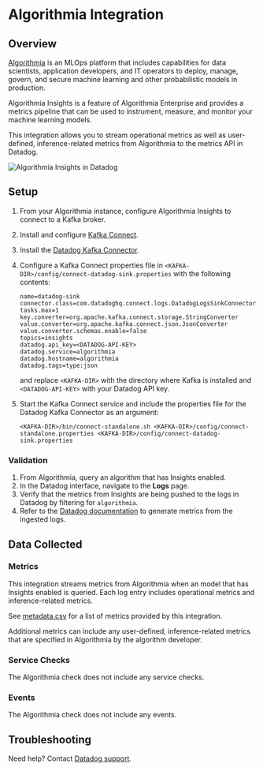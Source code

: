 # Algorithmia Integration

## Overview

[Algorithmia][1] is an MLOps platform that includes capabilities for data
scientists, application developers, and IT operators to deploy, manage, govern,
and secure machine learning and other probabilistic models in production.

Algorithmia Insights is a feature of Algorithmia Enterprise and provides a
metrics pipeline that can be used to instrument, measure, and monitor your
machine learning models.

This integration allows you to stream operational metrics as well as
user-defined, inference-related metrics from Algorithmia to the metrics API in
Datadog.

![Algorithmia Insights in Datadog][2]

## Setup

1. From your Algorithmia instance, configure Algorithmia Insights to connect to
   a Kafka broker.
2. Install and configure [Kafka Connect][3].
3. Install the [Datadog Kafka Connector][4].
4. Configure a Kafka Connect properties file in
   `<KAFKA-DIR>/config/connect-datadog-sink.properties` with the following
   contents:

   ```
   name=datadog-sink
   connector.class=com.datadoghq.connect.logs.DatadogLogsSinkConnector
   tasks.max=1
   key.converter=org.apache.kafka.connect.storage.StringConverter
   value.converter=org.apache.kafka.connect.json.JsonConverter
   value.converter.schemas.enable=false
   topics=insights
   datadog.api_key=<DATADOG-API-KEY>
   datadog.service=algorithmia
   datadog.hostname=algorithmia
   datadog.tags=type:json
   ```

   and replace `<KAFKA-DIR>` with the directory where Kafka is installed and
   `<DATADOG-API-KEY>` with your Datadog API key.

5. Start the Kafka Connect service and include the properties file for the
   Datadog Kafka Connector as an argument:

   ```
   <KAFKA-DIR>/bin/connect-standalone.sh <KAFKA-DIR>/config/connect-standalone.properties <KAFKA-DIR>/config/connect-datadog-sink.properties
   ```

### Validation

1. From Algorithmia, query an algorithm that has Insights enabled.
2. In the Datadog interface, navigate to the **Logs** page.
3. Verify that the metrics from Insights are being pushed to the logs in Datadog
   by filtering for `algorithmia`.
4. Refer to the [Datadog documentation][5] to generate metrics from the ingested
   logs.

## Data Collected

### Metrics

This integration streams metrics from Algorithmia when an model that has
Insights enabled is queried. Each log entry includes operational metrics and
inference-related metrics.

See [metadata.csv][6] for a list of metrics provided by this integration.

Additional metrics can include any user-defined, inference-related metrics that
are specified in Algorithmia by the algorithm developer.

### Service Checks

The Algorithmia check does not include any service checks.

### Events

The Algorithmia check does not include any events.

## Troubleshooting

Need help? Contact [Datadog support][7].

[1]: https://algorithmia.com/
[2]: https://raw.githubusercontent.com/DataDog/integrations-extras/master/algorithmia/images/algorithmia-insights-datadog.png
[3]: https://docs.confluent.io/current/connect/index.html
[4]: https://github.com/DataDog/datadog-kafka-connect-logs
[5]: https://docs.datadoghq.com/logs/logs_to_metrics/
[6]: https://github.com/DataDog/integrations-extras/blob/master/algorithmia/metadata.csv
[7]: https://docs.datadoghq.com/help/
